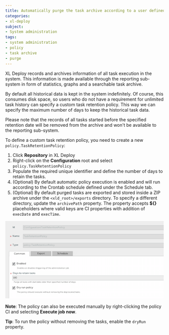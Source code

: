 ```yaml
---
title: Automatically purge the task archive according to a user defined policy
categories:
- xl-deploy
subject:
- System administration
tags:
- system administration
- policy
- task archive
- purge
---
```


XL Deploy records and archives information of all task execution in the system. This information is made available through the reporting sub-system in form of statistics, graphs and a searchable task archive.

By default all historical data is kept in the system indefinitely. Of course, this consumes disk space, so users who do not have a requirement for unlimited task history can specify a custom task retention policy.
This way we can specify the maximum number of days to keep the historical task data.

Please note that the records of all tasks started before the specified retention date will be removed from the archive and won't be available to the reporting sub-system.

To define a custom task retention policy, you need to create a new `policy.TaskRetentionPolicy`:

1. Click **Repository** in XL Deploy
2. Right-click on the **Configuration** root and select `policy.TaskRetentionPolicy`
3. Populate the required unique identifier and define the number of days to retain the tasks.
4. (Optional) By default automatic policy execution is enabled and will run according to the Crontab schedule defined under the Schedule tab.
5. (Optional) By default purged tasks are exported and stored inside a ZIP archive under the `<xld_root>/exports` directory. To specify a different directory, update the `archivePath` property.
The property accepts **${}** placeholders where valid keys are CI properties with addition of `execDate` and `execTime`.


![Task retention policy](images/system-admin-task-retention-policy.png)


**Note**: The policy can also be executed manually by right-clicking the policy CI and selecting **Execute job now**.

**Tip**: To run the policy without removing the tasks, enable the `dryRun` property.
